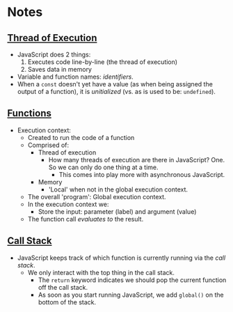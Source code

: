 # Notes

## [Thread of Execution](https://frontendmasters.com/courses/javascript-hard-parts-v2/thread-of-execution/)

- JavaScript does 2 things:
  1. Executes code line-by-line (the thread of execution)
  2. Saves data in memory
- Variable and function names: *identifiers*.
- When a `const` doesn't yet have a value (as when being assigned the output of a function), it is *unitialized* (vs. as is used to be: `undefined`).

## [Functions](https://frontendmasters.com/courses/javascript-hard-parts-v2/functions/)

- Execution context:
  - Created to run the code of a function
  - Comprised of:
    - Thread of execution
      - How many threads of execution are there in JavaScript? One. So we can only do one thing at a time.
        - This comes into play more with asynchronous JavaScript.
    - Memory
      - 'Local' when not in the global execution context.
  - The overall 'program': Global execution context.
  - In the execution context we:
    - Store the input: parameter (label) and argument (value)
  - The function call *evaluates to* the result.

## [Call Stack](https://frontendmasters.com/courses/javascript-hard-parts-v2/call-stack/)

- JavaScript keeps track of which function is currently running via the *call stack*.
  - We only interact with the top thing in the call stack.
    - The `return` keyword indicates we should pop the current function off the call stack.
    - As soon as you start running JavaScript, we add `global()` on the bottom of the stack.